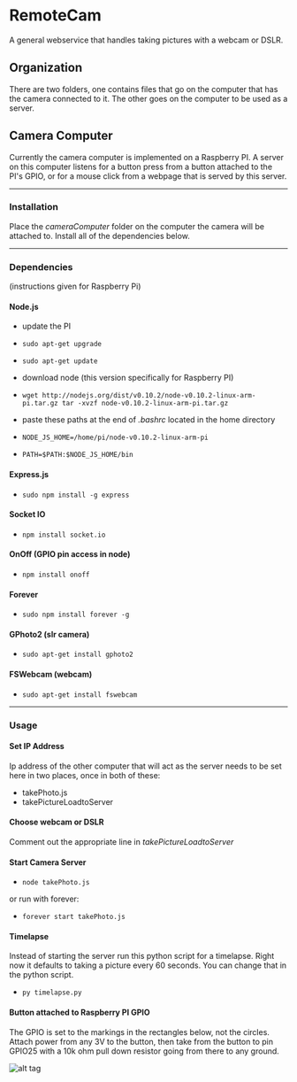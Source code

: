 RemoteCam
=====

A general webservice that handles taking pictures with a webcam or DSLR.

## Organization
There are two folders, one contains files that go on the computer that has the camera connected to it. The other goes on the computer to be used as a server.

## Camera Computer
Currently the camera computer is implemented on a Raspberry PI. A server on this computer listens for a button press from a button attached to the PI's GPIO, or for a mouse click from a webpage that is served by this server.

- - - -

### Installation
Place the _cameraComputer_ folder on the computer the camera will be attached to. Install all of the dependencies below.

- - - -

### Dependencies
(instructions given for Raspberry Pi)
#### Node.js
* update the PI
 * `sudo apt-get upgrade`
 * `sudo apt-get update`

* download node (this version specifically for Raspberry PI)
 * `wget http://nodejs.org/dist/v0.10.2/node-v0.10.2-linux-arm-pi.tar.gz
tar -xvzf node-v0.10.2-linux-arm-pi.tar.gz`

* paste these paths at the end of _.bashrc_ located in the home directory
 * `NODE_JS_HOME=/home/pi/node-v0.10.2-linux-arm-pi`
 * `PATH=$PATH:$NODE_JS_HOME/bin`


#### Express.js
* `sudo npm install -g express`

#### Socket IO
* `npm install socket.io`

#### OnOff (GPIO pin access in node)
* `npm install onoff`
 
#### Forever
* `sudo npm install forever -g`

#### GPhoto2 (slr camera)
* `sudo apt-get install gphoto2`

#### FSWebcam (webcam)
* `sudo apt-get install fswebcam`

- - - -
 
### Usage

#### Set IP Address
Ip address of the other computer that will act as the server needs to be set here in two places, once in both of these:
* takePhoto.js
* takePictureLoadtoServer
 
#### Choose webcam or DSLR
Comment out the appropriate line in _takePictureLoadtoServer_

#### Start Camera Server
* `node takePhoto.js`

or run with forever:
* `forever start takePhoto.js`

#### Timelapse
Instead of starting the server run this python script for a timelapse. Right now it defaults to taking a picture every 60 seconds. You can change that in the python script.
* `py timelapse.py`
 
#### Button attached to Raspberry PI GPIO
The GPIO is set to the markings in the rectangles below, not the circles. Attach power from any 3V to the button, then take from the button to pin GPIO25 with a 10k ohm pull down resistor going from there to any ground.




![alt tag](http://ngng.gotovac.org/wp-content/uploads/2014/04/Raspberry-Pi-GPIO-Layout-Revision-2-e1347664831557.png)
